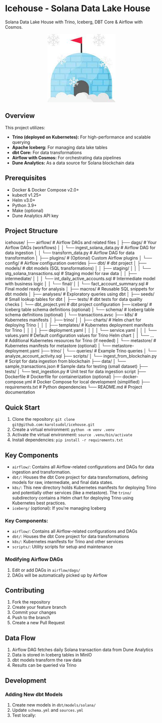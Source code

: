 # Icehouse - Solana Data Lake House

Solana Data Lake House with Trino, Iceberg, DBT Core & Airflow with Cosmos.

<p align="center">
  <img src="/imgs/icehouse.jpeg" alt="icehouse">
</p>

## Overview
This project utilizes:

* **Trino (deployed on Kubernetes):** For high-performance and scalable querying
* **Apache Iceberg:** For managing data lake tables
* **dbt Core:** For data transformations
* **Airflow with Cosmos:** For orchestrating data pipelines
* **Dune Analytics:** As a data source for Solana blockchain data

## Prerequisites

- Docker & Docker Compose v2.0+
- kubectl v1.25+
- Helm v3.0+
- Python 3.9+
- Make (optional)
- Dune Analytics API key

## Project Structure

icehouse/
├── airflow/             # Airflow DAGs and related files
│   ├── dags/            # Your Airflow DAGs (workflows)
│   │   └── ingest_solana_data.py  # Airflow DAG for data ingestion
│   │   └── transform_data.py      # Airflow DAG for data transformation
│   ├── plugins/         # (Optional) Custom Airflow plugins
│   └── config/          # Airflow configuration overrides
├── dbt/                 # dbt project
│   ├── models/          # dbt models (SQL transformations)
│   │   ├── staging/
│   │   │   └── stg_solana_transactions.sql  # Staging model for raw data
│   │   ├── intermediate/
│   │   │   └── int_daily_active_accounts.sql  # Intermediate model with business logic
│   │   └── final/
│   │       └── fact_account_summary.sql      # Final model ready for analysis
│   ├── macros/                     # Reusable SQL snippets for dbt models
│   ├── analyses/                  # Exploratory queries using dbt
│   ├── seeds/                      # Small lookup tables for dbt
│   ├── tests/                      # dbt tests for data quality checks
│   └── dbt_project.yml             # dbt project configuration
├── iceberg/             # Iceberg table schema definitions (optional)
│   └── schema/                    # Iceberg table schema definitions (optional)
│       └── transactions.avsc
├── k8s/                            # Kubernetes manifests
│   ├── trino/
│   │   ├── charts/                  # Helm chart for deploying Trino
│   │   │   ├── templates/            # Kubernetes deployment manifests for Trino
│   │   │   │   ├── deployment.yaml
│   │   │   │   └── service.yaml
│   │   │   └── values.yaml           # Default configuration values for Trino Helm chart
│   │   └── ...                     # Additional Kubernetes resources for Trino (if needed)
│   └── metastore/                  # Kubernetes manifests for metastore (optional)
│       └── metastore-deployment.yaml
├── trino/
│   └── queries/                    # Example Trino queries
│       └── analyze_account_activity.sql
├── scripts/
│   └── ingest_from_blockchain.py    # Script for data ingestion from blockchain
├── data/
│   └── sample_transactions.json     # Sample data for testing (small dataset)
├── tests/
│   └── test_ingestion.py           # Unit test for data ingestion script
├── Dockerfile                      # Dockerfile for containerization (optional)
├── docker-compose.yml             # Docker Compose for local development (simplified)
├── requirements.txt                # Python dependencies
└── README.md                       # Project documentation


## Quick Start

1. Clone the repository: `git clone git@github.com:karolsudol/icehouse.git`
2. Create a virtual environment: `python -m venv .venv`
3. Activate the virtual environment: `source .venv/bin/activate`
4. Install dependencies: `pip install -r requirements.txt`

## Key Components

* `airflow/`: Contains all Airflow-related configurations and DAGs for data ingestion and transformation.
* `dbt/`: Houses the dbt Core project for data transformations, defining models for raw, intermediate, and final data states.
* `k8s/`: This new directory holds Kubernetes manifests for deploying Trino and potentially other services (like a metastore). The `trino/` subdirectory contains a Helm chart for deploying Trino using Kubernetes best practices.
* `iceberg/` (optional): If you're managing Iceberg







### Key Components:
- `airflow/`: Contains all Airflow-related configurations and DAGs
- `dbt/`: Houses the dbt Core project for data transformations
- `k8s/`: Kubernetes manifests for Trino and other services
- `scripts/`: Utility scripts for setup and maintenance






### Modifying Airflow DAGs
1. Edit or add DAGs in `airflow/dags/`
2. DAGs will be automatically picked up by Airflow

## Contributing
1. Fork the repository
2. Create your feature branch
3. Commit your changes
4. Push to the branch
5. Create a new Pull Request

## Data Flow
1. Airflow DAG fetches daily Solana transaction data from Dune Analytics
2. Data is stored in Iceberg tables in MinIO
3. dbt models transform the raw data
4. Results can be queried via Trino

## Development

### Adding New dbt Models
1. Create new models in `dbt/models/solana/`
2. Update `schema.yml` and `sources.yml`
3. Test locally:





